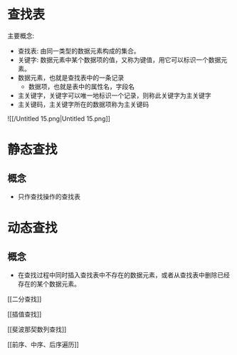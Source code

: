 # 查找表

主要概念:

- 查找表: 由同一类型的数据元素构成的集合。
- 关键字: 数据元素中某个数据项的值，又称为键值，用它可以标识一个数据元素。
- 数据元素，也就是查找表中的一条记录
    - 数据项，也就是表中的属性名，字段名
- 主关键字，关键字可以唯一地标识一个记录，则称此关键字为主关键字
- 主关键码，主关键字所在的数据项称为主关键码

![[/Untitled 15.png|Untitled 15.png]]

# 静态查找

## 概念

- 只作查找操作的查找表

# 动态查找

## 概念

- 在查找过程中同时插入查找表中不存在的数据元素，或者从查找表中删除已经存在的某个数据元素。

  

[[二分查找]]

[[插值查找]]

[[斐波那契数列查找]]

[[前序、中序、后序遍历]]